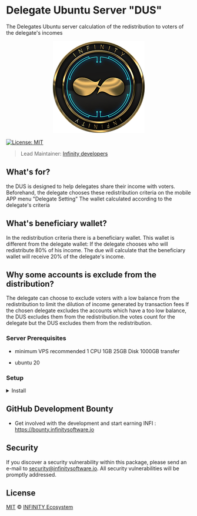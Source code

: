 # Delegate Ubuntu Server "DUS"
The Delegates Ubuntu server calculation of the redistribution to voters of the delegate's incomes

<p align="center">
    <img src="/banner_infi.png" />
</p>

[![License: MIT](https://badgen.now.sh/badge/license/MIT/green)](https://opensource.org/licenses/MIT)

> Lead Maintainer: [Infinity developers](https://github.com/Plusid)

## What's for?

the DUS is designed to help delegates share their income with voters.
Beforehand, the delegate chooses these redistribution criteria on the mobile APP menu "Delegate Setting"
The wallet calculated according to the delegate's criteria

## What's beneficiary wallet?

In the redistribution criteria there is a beneficiary wallet.
This wallet is different from the delegate wallet:
If the delegate chooses who will redistribute 80% of his income.
The due will calculate that the beneficiary wallet will receive 20% of the delegate's income.

## Why some accounts is exclude from the distribution?

The delegate can choose to exclude voters with a low balance from the redistribution to limit the dilution of income generated by transaction fees
If the chosen delegate excludes the accounts which have a too low balance, the DUS excludes them from the redistribution.the votes count for the delegate but the DUS excludes them from the redistribution.

### Server Prerequisites

- minimum VPS recommended 
1 CPU 1GB 
25GB Disk
1000GB transfer

- ubuntu 20

### Setup

<details><summary>Install</summary>

Install Delegate Ubuntu Server 

1 - install Laravel and create a project
# composer create-project laravel/laravel <project name>

2 - Update the .env file to point it to you Database server.

3 - add the folowings packages :
# composer require arkecosystem/crypto
# composer require systruss/schedtransactions

4 - Run artisan migrate to create the tables in Database.
# php artisan migrate

5 - register wallet
# php artisan crypto:register

Choice your blockchain "infinity" or "hedge"
Enter your network: 

```bash
infinity
```
or
```bash
hedge
```

Entry your delegate phrase (wallet passphrase) as forger
Enter your wallet delegate:

```bash
"this is my secret passphrase"
```

6 - update the ubuntu system crontab
# php artisan crypto:cron add_cron

7 - restart cron : 
    Open a shell command in a terminal and run :
    sudo systemctl restart cron

8 - enable scheduler
# php artisan crypto:admin enable_sched

9 - To monitor your application you can use the followings :
    a - check scheduler logs : storage/logs/schedule_job.log
    b - php artisan crypto:admin show_logs

</details>



## GitHub Development Bounty

-   Get involved with the development and start earning INFI : https://bounty.infinitysoftware.io

## Security

If you discover a security vulnerability within this package, please send an e-mail to security@infinitysoftware.io. All security vulnerabilities will be promptly addressed.

## License

[MIT](LICENSE) © [INFINITY Ecosystem](https://infinitysoftware.io)